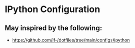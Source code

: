 # IPython Configuration

## May inspired by the following:

- https://github.com/lf-/dotfiles/tree/main/configs/ipython
